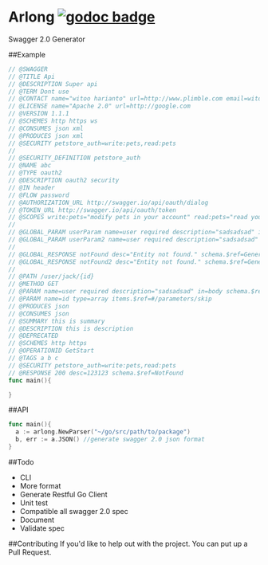 Arlong [![godoc badge](http://godoc.org/github.com/plimble/arlong?status.png)](http://godoc.org/github.com/plimble/arlong)
========

Swagger 2.0 Generator

##Example
```go
// @SWAGGER
// @TITLE Api
// @DESCRIPTION Super api
// @TERM Dont use
// @CONTACT name="witoo harianto" url=http://www.plimble.com email=witooh@gmail.com
// @LICENSE name="Apache 2.0" url=http://google.com
// @VERSION 1.1.1
// @SCHEMES http https ws
// @CONSUMES json xml
// @PRODUCES json xml
// @SECURITY petstore_auth=write:pets,read:pets
//
// @SECURITY_DEFINITION petstore_auth
// @NAME abc
// @TYPE oauth2
// @DESCRIPTION oauth2 security
// @IN header
// @FLOW password
// @AUTHORIZATION_URL http://swagger.io/api/oauth/dialog
// @TOKEN_URL http://swagger.io/api/oauth/token
// @SCOPES write:pets="modify pets in your account" read:pets="read your pets"
//
// @GLOBAL_PARAM userParam name=user required description="sadsadsad" in=body schema.$ref=Parameter
// @GLOBAL_PARAM userParam2 name=user required description="sadsadsad" in=body schema.$ref=Parameter
//
// @GLOBAL_RESPONSE notFound desc="Entity not found." schema.$ref=GeneralError
// @GLOBAL_RESPONSE notFound2 desc="Entity not found." schema.$ref=GeneralError
//
// @PATH /user/jack/{id}
// @METHOD GET
// @PARAM name=user required description="sadsadsad" in=body schema.$ref=Parameter
// @PARAM name=id type=array items.$ref=#/parameters/skip
// @PRODUCES json
// @CONSUMES json
// @SUMMARY this is summary
// @DESCRIPTION this is description
// @DEPRECATED
// @SCHEMES http https
// @OPERATIONID GetStart
// @TAGS a b c
// @SECURITY petstore_auth=write:pets,read:pets
// @RESPONSE 200 desc=123123 schema.$ref=NotFound
func main(){

}
```

##API
```go
func main(){
  a := arlong.NewParser("~/go/src/path/to/package")
  b, err := a.JSON() //generate swagger 2.0 json format
}
```

##Todo
 - CLI
 - More format
 - Generate Restful Go Client
 - Unit test
 - Compatible all swagger 2.0 spec
 - Document
 - Validate spec

##Contributing
If you'd like to help out with the project. You can put up a Pull Request.


